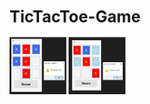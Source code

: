 # TicTacToe-Game
<img src="O-Wins.png"  alt="O-Wins"  height=100px width=100px />
<img src="X-Wins.png" alt="X-Wins" height=100px width=100px />
